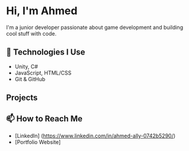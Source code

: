 # Hi, I'm Ahmed
I'm a junior developer passionate about game development and building cool stuff with code.

## 🔧 Technologies I Use
- Unity, C#
- JavaScript, HTML/CSS
- Git & GitHub

## Projects

## 📫 How to Reach Me
- [LinkedIn] (https://www.linkedin.com/in/ahmed-ally-0742b5290/)
- [Portfolio Website]
